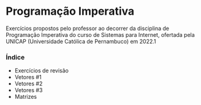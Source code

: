 # Programação Imperativa

Exercícios propostos pelo professor ao decorrer da disciplina de Programação Imperativa do curso de Sistemas para Internet, ofertada pela UNICAP (Universidade Católica de Pernambuco) em 2022.1

### Índice

- Exercícios de revisão
- Vetores #1
- Vetores #2
- Vetores #3
- Matrizes